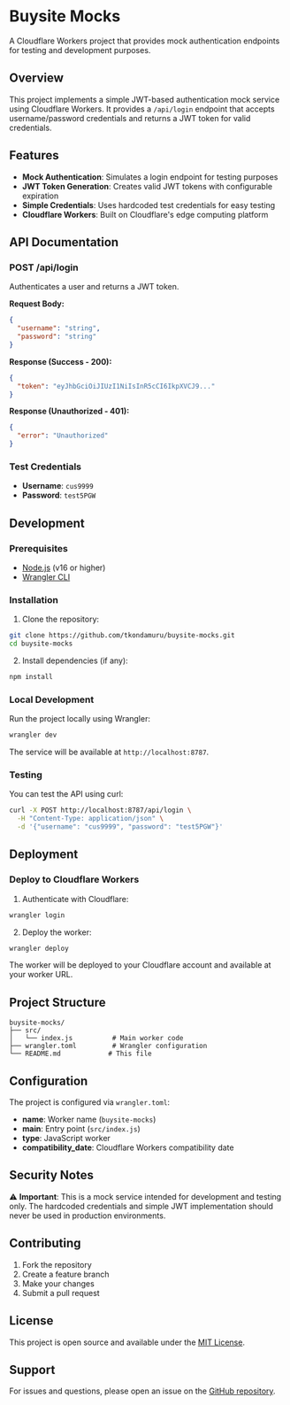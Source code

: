 # Buysite Mocks

A Cloudflare Workers project that provides mock authentication endpoints for testing and development purposes.

## Overview

This project implements a simple JWT-based authentication mock service using Cloudflare Workers. It provides a `/api/login` endpoint that accepts username/password credentials and returns a JWT token for valid credentials.

## Features

- **Mock Authentication**: Simulates a login endpoint for testing purposes
- **JWT Token Generation**: Creates valid JWT tokens with configurable expiration
- **Simple Credentials**: Uses hardcoded test credentials for easy testing
- **Cloudflare Workers**: Built on Cloudflare's edge computing platform

## API Documentation

### POST /api/login

Authenticates a user and returns a JWT token.

**Request Body:**
```json
{
  "username": "string",
  "password": "string"
}
```

**Response (Success - 200):**
```json
{
  "token": "eyJhbGciOiJIUzI1NiIsInR5cCI6IkpXVCJ9..."
}
```

**Response (Unauthorized - 401):**
```json
{
  "error": "Unauthorized"
}
```

### Test Credentials

- **Username**: `cus9999`
- **Password**: `test5PGW`

## Development

### Prerequisites

- [Node.js](https://nodejs.org/) (v16 or higher)
- [Wrangler CLI](https://developers.cloudflare.com/workers/wrangler/install-and-update/)

### Installation

1. Clone the repository:
```bash
git clone https://github.com/tkondamuru/buysite-mocks.git
cd buysite-mocks
```

2. Install dependencies (if any):
```bash
npm install
```

### Local Development

Run the project locally using Wrangler:

```bash
wrangler dev
```

The service will be available at `http://localhost:8787`.

### Testing

You can test the API using curl:

```bash
curl -X POST http://localhost:8787/api/login \
  -H "Content-Type: application/json" \
  -d '{"username": "cus9999", "password": "test5PGW"}'
```

## Deployment

### Deploy to Cloudflare Workers

1. Authenticate with Cloudflare:
```bash
wrangler login
```

2. Deploy the worker:
```bash
wrangler deploy
```

The worker will be deployed to your Cloudflare account and available at your worker URL.

## Project Structure

```
buysite-mocks/
├── src/
│   └── index.js          # Main worker code
├── wrangler.toml         # Wrangler configuration
└── README.md            # This file
```

## Configuration

The project is configured via `wrangler.toml`:

- **name**: Worker name (`buysite-mocks`)
- **main**: Entry point (`src/index.js`)
- **type**: JavaScript worker
- **compatibility_date**: Cloudflare Workers compatibility date

## Security Notes

⚠️ **Important**: This is a mock service intended for development and testing only. The hardcoded credentials and simple JWT implementation should never be used in production environments.

## Contributing

1. Fork the repository
2. Create a feature branch
3. Make your changes
4. Submit a pull request

## License

This project is open source and available under the [MIT License](LICENSE).

## Support

For issues and questions, please open an issue on the [GitHub repository](https://github.com/tkondamuru/buysite-mocks). 